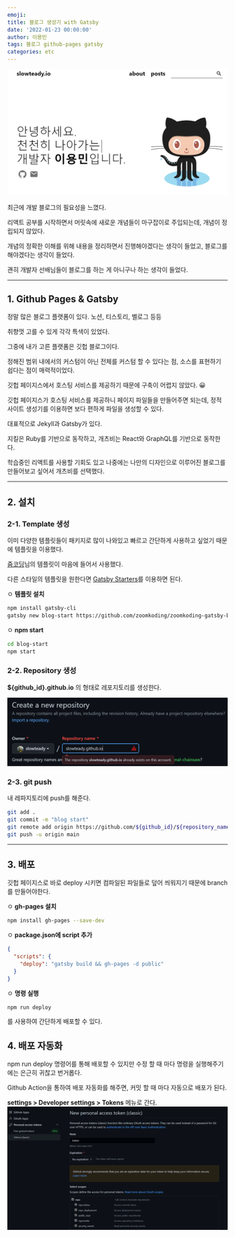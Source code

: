 ```yaml
---
emoji: 
title: 블로그 생성기 with Gatsby
date: '2022-01-23 00:00:00'
author: 이용민
tags: 블로그 github-pages gatsby 
categories: etc
---
```


![open-blog-1.png](open-blog-1.png)

최근에 개발 블로그의 필요성을 느꼈다.

리액트 공부를 시작하면서 머릿속에 새로운 개념들이 마구잡이로 주입되는데, 개념이 정립되지 않았다.

개념의 정확한 이해를 위해 내용을 정리하면서 진행해야겠다는 생각이 들었고, 블로그를 해야겠다는 생각이 들었다.

괜히 개발자 선배님들이 블로그를 하는 게 아니구나 하는 생각이 들었다.

***

## 1. Github Pages & Gatsby

정말 많은 블로그 플랫폼이 있다. 노션, 티스토리, 벨로그 등등

취향껏 고를 수 있게 각각 특색이 있었다.

그중에 내가 고른 플랫폼은 깃헙 블로그이다.

정해진 범위 내에서의 커스텀이 아닌 전체를 커스텀 할 수 있다는 점, 소스를 표현하기 쉽다는 점이 매력적이었다.

깃헙 페이지스에서 호스팅 서비스를 제공하기 때문에 구축이 어렵지 않았다. 😀

깃헙 페이지스가 호스팅 서비스를 제공하니 페이지 파일들을 만들어주면 되는데, 정적 사이트 생성기를 이용하면 보다 편하게 파일을 생성할 수 있다.

대표적으로 Jekyll과 Gatsby가 있다.

지킬은 Ruby를 기반으로 동작하고, 개츠비는 React와 GraphQL를 기반으로 동작한다.

학습중인 리액트를 사용할 기회도 있고 나중에는 나만의 디자인으로 이루어진 블로그를 만들어보고 싶어서 개츠비를 선택했다.

*** 

## 2. 설치
### 2-1. Template 생성
이미 다양한 템플릿들이 패키지로 많이 나와있고 빠르고 간단하게 사용하고 싶었기 때문에 템플릿을 이용했다. 

[줌코딩](https://github.com/zoomkoding/zoomkoding-gatsby-blog)님의 템플릿이 마음에 들어서 사용했다.   

다른 스타일의 템플릿을 원한다면 [Gatsby Starters](https://www.gatsbyjs.com/starters)를 이용하면 된다.

ㅇ **템플릿 설치**
```bash
npm install gatsby-cli
gatsby new blog-start https://github.com/zoomkoding/zoomkoding-gatsby-blog
```

ㅇ **npm start**
```bash
cd blog-start
npm start
```

### 2-2. Repository 생성
**${github_id}.github.io**  의 형태로 레포지토리를 생성한다.

![open-blog-2.png](open-blog-2.png)

### 2-3. git push
내 레파지토리에 push를 해준다.
```bash
git add .
git commit -m "blog start"
git remote add origin https://github.com/${github_id}/${repository_name}.git
git push -u origin main
```
***

## 3. 배포
깃헙 페이지스로 바로 deploy 시키면 컴파일된 파일들로 덮어 씌워지기 때문에 branch를 만들어야한다.

ㅇ **gh-pages 설치**
```bash
npm install gh-pages --save-dev
```

ㅇ **package.json에 script 추가** 
```json
{
  "scripts": {
    "deploy": "gatsby build && gh-pages -d public" 
  }
}
```
ㅇ **명령 실행**
```bash
npm run deploy
```
를 사용하여 간단하게 배포할 수 있다.

## 4. 배포 자동화
npm run deploy 명령어를 통해 배포할 수 있지만
수정 할 때 마다 명령을 실행해주기에는 은근히 귀찮고 번거롭다.

Github Action을 통하여 배포 자동화를 해주면, 커밋 할 때 마다 자동으로 배포가 된다.

**settings > Developer settings > Tokens** 메뉴로 간다.
![open-blog-3.png](open-blog-3.png)







```toc

```